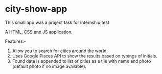 # city-show-app
This small app was a project task for internship test

A HTML, CSS and JS application.

Features:-

1. Allow you to search for cities around the world.
2. Uses Google Places API to show the results based on typings of initials.
3. Found data is appended to list of cities as a tile with name and photo (default photo if no image available).
